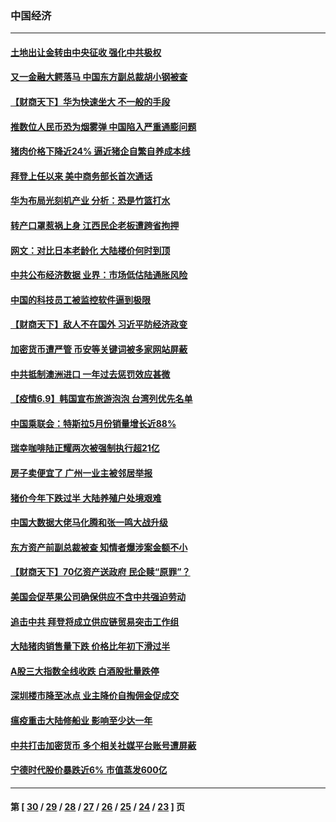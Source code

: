 ### 中国经济
---
#### [土地出让金转由中央征收 强化中共极权](../../pages/ncid283/n13014195.md) 
#### [又一金融大鳄落马 中国东方副总裁胡小钢被查](../../pages/ncid283/n13013984.md) 
#### [【财商天下】华为快速坐大 不一般的手段](../../pages/ncid283/n13013227.md) 
#### [推数位人民币恐为烟雾弹 中国陷入严重通膨问题](../../pages/ncid283/n13012949.md) 
#### [猪肉价格下降近24% 逼近猪企自繁自养成本线](../../pages/ncid283/n13012341.md) 
#### [拜登上任以来 美中商务部长首次通话](../../pages/ncid283/n13012297.md) 
#### [华为布局光刻机产业 分析：恐是竹篮打水](../../pages/ncid283/n13011844.md) 
#### [转产口罩惹祸上身 江西民企老板遭跨省拘押](../../pages/ncid283/n13010994.md) 
#### [网文：对比日本老龄化 大陆楼价何时到顶](../../pages/ncid283/n13011506.md) 
#### [中共公布经济数据 业界：市场低估陆通胀风险](../../pages/ncid283/n13011255.md) 
#### [中国的科技员工被监控软件逼到极限](../../pages/ncid283/n13011171.md) 
#### [【财商天下】敌人不在国外 习近平防经济政变](../../pages/ncid283/n13010793.md) 
#### [加密货币遭严管 币安等关键词被多家网站屏蔽](../../pages/ncid283/n13011223.md) 
#### [中共抵制澳洲进口 一年过去惩罚效应甚微](../../pages/ncid283/n13010016.md) 
#### [【疫情6.9】韩国宣布旅游泡泡 台湾列优先名单](../../pages/ncid283/n13009873.md) 
#### [中国乘联会：特斯拉5月份销量增长近88%](../../pages/ncid283/n13009640.md) 
#### [瑞幸咖啡陆正耀两次被强制执行超21亿](../../pages/ncid283/n13009388.md) 
#### [房子卖便宜了  广州一业主被邻居举报](../../pages/ncid283/n13009293.md) 
#### [猪价今年下跌过半 大陆养殖户处境艰难](../../pages/ncid283/n13008814.md) 
#### [中国大数据大佬马化腾和张一鸣大战升级](../../pages/ncid283/n13008825.md) 
#### [东方资产前副总裁被查 知情者爆涉案金额不小](../../pages/ncid283/n13008897.md) 
#### [【财商天下】70亿资产送政府 民企赎“原罪”？](../../pages/ncid283/n13008102.md) 
#### [美国会促苹果公司确保供应不含中共强迫劳动](../../pages/ncid283/n13008335.md) 
#### [追击中共 拜登将成立供应链贸易突击工作组](../../pages/ncid283/n13007965.md) 
#### [大陆猪肉销售量下跌 价格比年初下滑过半](../../pages/ncid283/n13007266.md) 
#### [A股三大指数全线收跌 白酒股批量跌停](../../pages/ncid283/n13007025.md) 
#### [深圳楼市降至冰点 业主降价自掏佣金促成交](../../pages/ncid283/n13006606.md) 
#### [瘟疫重击大陆修船业 影响至少达一年](../../pages/ncid283/n13006540.md) 
#### [中共打击加密货币 多个相关社媒平台账号遭屏蔽](../../pages/ncid283/n13006800.md) 
#### [宁德时代股价暴跌近6% 市值蒸发600亿](../../pages/ncid283/n13005675.md) 

---
#### 第 [ [30](./30.md) / [29](./29.md) / [28](./28.md) / [27](./27.md) / [26](./26.md) / [25](./25.md) / [24](./24.md) / [23](./23.md) ] 页
